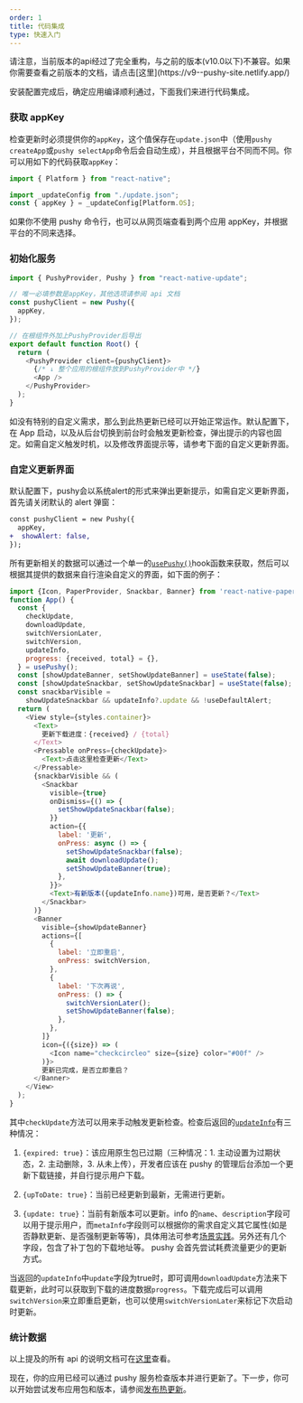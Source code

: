 ```yaml
---
order: 1
title: 代码集成
type: 快速入门
---
```


<Callout type="info">
  请注意，当前版本的api经过了完全重构，与之前的版本(v10.0以下)不兼容。如果你需要查看之前版本的文档，请点击[这里](https://v9--pushy-site.netlify.app/)
</Callout>

安装配置完成后，确定应用编译顺利通过，下面我们来进行代码集成。

### 获取 appKey

检查更新时必须提供你的`appKey`，这个值保存在`update.json`中（使用`pushy createApp`或`pushy selectApp`命令后会自动生成），并且根据平台不同而不同。你可以用如下的代码获取`appKey`：

```javascript
import { Platform } from "react-native";

import _updateConfig from "./update.json";
const { appKey } = _updateConfig[Platform.OS];
```

如果你不使用 pushy 命令行，也可以从网页端查看到两个应用 appKey，并根据平台的不同来选择。

### 初始化服务

```js
import { PushyProvider, Pushy } from "react-native-update";

// 唯一必填参数是appKey，其他选项请参阅 api 文档
const pushyClient = new Pushy({
  appKey,
});

// 在根组件外加上PushyProvider后导出
export default function Root() {
  return (
    <PushyProvider client={pushyClient}>
      {/* ↓ 整个应用的根组件放到PushyProvider中 */}
      <App />
    </PushyProvider>
  );
}
```

如没有特别的自定义需求，那么到此热更新已经可以开始正常运作。默认配置下，在 App 启动，以及从后台切换到前台时会触发更新检查，弹出提示的内容也固定。如需自定义触发时机，以及修改界面提示等，请参考下面的自定义更新界面。

### 自定义更新界面

默认配置下，pushy会以系统alert的形式来弹出更新提示，如需自定义更新界面，首先请关闭默认的 alert 弹窗：

```diff
const pushyClient = new Pushy({
  appKey,
+  showAlert: false,
});
```

所有更新相关的数据可以通过一个单一的[`usePushy()`](/docs/api#usepushy)hook函数来获取，然后可以根据其提供的数据来自行渲染自定义的界面，如下面的例子：

```js
import {Icon, PaperProvider, Snackbar, Banner} from 'react-native-paper';
function App() {
  const {
    checkUpdate,
    downloadUpdate,
    switchVersionLater,
    switchVersion,
    updateInfo,
    progress: {received, total} = {},
  } = usePushy();
  const [showUpdateBanner, setShowUpdateBanner] = useState(false);
  const [showUpdateSnackbar, setShowUpdateSnackbar] = useState(false);
  const snackbarVisible =
    showUpdateSnackbar && updateInfo?.update && !useDefaultAlert;
  return (
    <View style={styles.container}>
      <Text>
        更新下载进度：{received} / {total}
      </Text>
      <Pressable onPress={checkUpdate}>
        <Text>点击这里检查更新</Text>
      </Pressable>
      {snackbarVisible && (
        <Snackbar
          visible={true}
          onDismiss={() => {
            setShowUpdateSnackbar(false);
          }}
          action={{
            label: '更新',
            onPress: async () => {
              setShowUpdateSnackbar(false);
              await downloadUpdate();
              setShowUpdateBanner(true);
            },
          }}>
          <Text>有新版本({updateInfo.name})可用，是否更新？</Text>
        </Snackbar>
      )}
      <Banner
        visible={showUpdateBanner}
        actions={[
          {
            label: '立即重启',
            onPress: switchVersion,
          },
          {
            label: '下次再说',
            onPress: () => {
              switchVersionLater();
              setShowUpdateBanner(false);
            },
          },
        ]}
        icon={({size}) => (
          <Icon name="checkcircleo" size={size} color="#00f" />
        )}>
        更新已完成，是否立即重启？
      </Banner>
    </View>
  );
}

```

其中`checkUpdate`方法可以用来手动触发更新检查。检查后返回的[`updateInfo`](api#async-function-checkupdateappkey)有三种情况：

1. `{expired: true}`：该应用原生包已过期（三种情况：1. 主动设置为过期状态，2. 主动删除，3. 从未上传），开发者应该在 pushy 的管理后台添加一个更新下载链接，并自行提示用户下载。

2. `{upToDate: true}`：当前已经更新到最新，无需进行更新。

3. `{update: true}`：当前有新版本可以更新。info 的`name`、`description`字段可以用于提示用户，而`metaInfo`字段则可以根据你的需求自定义其它属性(如是否静默更新、是否强制更新等等)，具体用法可参考[场景实践](bestpractice#%E5%85%83%E4%BF%A1%E6%81%AFmeta-info%E7%9A%84%E4%BD%BF%E7%94%A8)。另外还有几个字段，包含了补丁包的下载地址等。 pushy 会首先尝试耗费流量更少的更新方式。

当返回的`updateInfo`中`update`字段为true时，即可调用`downloadUpdate`方法来下载更新，此时可以获取到下载的进度数据`progress`。下载完成后可以调用`switchVersion`来立即重启更新，也可以使用`switchVersionLater`来标记下次启动时更新。

### 统计数据



以上提及的所有 api 的说明文档可在[这里](api)查看。


现在，你的应用已经可以通过 pushy 服务检查版本并进行更新了。下一步，你可以开始尝试发布应用包和版本，请参阅[发布热更新](publish)。
